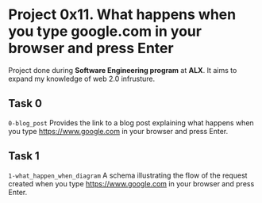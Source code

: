 # Project 0x11. What happens when you type google.com in your browser and press Enter
Project done during **Software Engineering program** at **ALX**.
It aims to expand my knowledge of web 2.0 infrusture.

## Task 0
`0-blog_post` Provides the link to a blog post explaining what happens when you type https://www.google.com in your browser and press Enter.

## Task 1
`1-what_happen_when_diagram` A schema illustrating the flow of the request created when you type https://www.google.com in your browser and press Enter.
